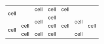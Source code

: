 <!DOCTYPE html>
<html>
    <head>
        <title>codebra</title>
    </head>
    <body>
        <table>
            <tr rowspan= "2" colspan = "2">
                <td colspan = "2" rowspan= "2">cell</td>
                <td>cell</td>
                <td>cell</td>
                <td colspan = "3" >cell</td>
            </tr>
            <tr>
                <td rowspan= "2">cell</td>
                <td colspan = "2">cell</td>
                <td rowspan= "2">cell</td>
                <td rowspan= "3">cell</td>
            </tr>
            <tr>
                <td rowspan= "2">cell</td>
                <td >cell</td>
                <td >cell</td>
                <td >cell</td>
            </tr>
            <tr>
                <td >cell</td>
                <td >cell</td>
                <td colspan = "2">cell</td>
                <td >cell</td>
            </tr>
        </table>
    </body>
</html>